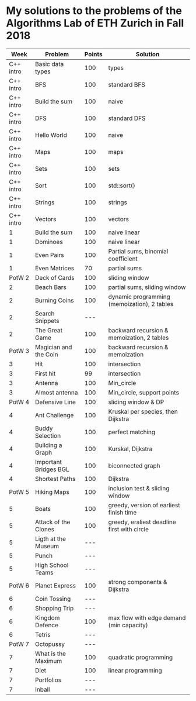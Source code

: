 # My solutions to the problems of the Algorithms Lab of ETH Zurich in Fall 2018

| Week      | Problem                          | Points | Solution                                     |
|-----------|----------------------------------|--------|----------------------------------------------|
| C++ intro | Basic data types                 | 100    | types                                        |
| C++ intro | BFS                              | 100    | standard BFS                                 |
| C++ intro | Build the sum                    | 100    | naive                                        |
| C++ intro | DFS                              | 100    | standard DFS                                 |
| C++ intro | Hello World                      | 100    | naive                                        |
| C++ intro | Maps                             | 100    | maps                                         |
| C++ intro | Sets                             | 100    | sets                                         |
| C++ intro | Sort                             | 100    | std::sort()                                  |
| C++ intro | Strings                          | 100    | strings                                      |
| C++ intro | Vectors                          | 100    | vectors                                      |
| 1         | Build the sum                    | 100    | naive linear                                 |
| 1         | Dominoes                         | 100    | naive linear                                 |
| 1         | Even Pairs                       | 100    | Partial sums, binomial coefficient           |
| 1         | Even Matrices                    | 70     | partial sums                                 |
| PotW 2    | Deck of Cards                    | 100    | sliding window                               |
| 2         | Beach Bars                       | 100    | partial sums, sliding window                 |
| 2         | Burning Coins                    | 100    | dynamic programming (memoization), 2 tables  |
| 2         | Search Snippets                  | ---    |   |
| 2         | The Great Game                   | 100    | backward recursion & memoization, 2 tables   |
| PotW 3    | Magician and the Coin            | 100    | backward recursion & memoization             |
| 3         | Hit                              | 100    | intersection                                 |
| 3         | First hit                        | 99     | intersection                                 |
| 3         | Antenna                          | 100    | Min_circle                                   |
| 3         | Almost antenna                   | 100    | Min_circle, support points                   |
| PotW 4    | Defensive Line                   | 100    | sliding window & DP                          |
| 4         | Ant Challenge                    | 100    | Kruskal per species, then Dijkstra           |
| 4         | Buddy Selection                  | 100    | perfect matching                             |
| 4         | Building a Graph                 | 100    | Kurskal, Dijkstra                            |
| 4         | Important Bridges BGL            | 100    | biconnected graph                            |
| 4         | Shortest Paths                   | 100    | Dijkstra                                     |
| PotW 5    | Hiking Maps                      | 100    | inclusion test & sliding window              |
| 5         | Boats                            | 100    | greedy, version of earliest finish time      |
| 5         | Attack of the Clones             | 100    | greedy, eraliest deadline first with circle  |
| 5         | Ligth at the Museum              | ---    |   |
| 5         | Punch                            | ---    |   |
| 5         | High School Teams                | ---    |   |
| PotW 6    | Planet Express                   | 100    | strong components & Dijkstra                 |
| 6         | Coin Tossing                     | ---    |   |
| 6         | Shopping Trip                    | ---    |   |
| 6         | Kingdom Defence                  | 100    | max flow with edge demand (min capacity)     |
| 6         | Tetris                           | ---    |   |
| PotW 7    | Octopussy                        | ---    |   |
| 7         | What is the Maximum              | 100    | quadratic programming                        |
| 7         | Diet                             | 100    | linear programming                           |
| 7         | Portfolios                       | ---    |   |
| 7         | Inball                           | ---    |   |